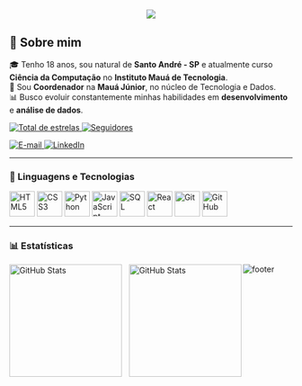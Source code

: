 <h1 align="center">
  <a href="https://github.com/pauloperasso">
    <img src="https://readme-typing-svg.herokuapp.com?lines=👨‍💻+Paulo+Perasso&center=true&size=28&color=FF6EC7,00CFFF" />
  </a>
</h1>

## 📝 Sobre mim

🎓 Tenho 18 anos, sou natural de **Santo André - SP** e atualmente curso **Ciência da Computação** no **Instituto Mauá de Tecnologia**.  
💼 Sou **Coordenador** na **Mauá Júnior**, no núcleo de Tecnologia e Dados.    
📊 Busco evoluir constantemente minhas habilidades em **desenvolvimento** e **análise de dados**.

<p align="left"> 
    <a href="https://github.com/Lucca-07?tab=repositories&sort=stargazers">
        <img alt="Total de estrelas" title="Total de estrelas GitHub" src="https://custom-icon-badges.demolab.com/github/stars/pauloperasso?color=55960c&style=for-the-badge&labelColor=488207&logo=star&label=estrelas" />
    </a>
    <a href="https://github.com/Lucca-07?tab=followers">
        <img alt="Seguidores" title="Me siga no GitHub" src="https://custom-icon-badges.demolab.com/github/followers/pauloperasso?color=236ad3&labelColor=1155ba&style=for-the-badge&logo=github&label=Seguidores&logoColor=white" />
    </a>
</p>
<p align="">
    <a href="mailto:paulo.vrperasso@mauajr.com">
        <img alt="E-mail" title="Me envie um e-mail" src="https://custom-icon-badges.demolab.com/badge/-Email-red?style=for-the-badge&logo=mail&logoColor=white" />
    </a>
    <a href="https://linkedin.com/in/pauloperasso">
        <img alt="LinkedIn" title="Meu LinkedIn" src="https://custom-icon-badges.demolab.com/badge/-LinkedIn-blue?style=for-the-badge&logo=linkedin&logoColor=white" />
    </a>
</p>

---

### 🤖 Linguagens e Tecnologias

<p align="left">
    <img src="https://cdn.jsdelivr.net/gh/devicons/devicon@latest/icons/html5/html5-original.svg" title="HTML5" alt="HTML5" width="45" height="45"/>
    <img src="https://cdn.jsdelivr.net/gh/devicons/devicon@latest/icons/css3/css3-original.svg" title="CSS3" alt="CSS3" width="45" height="45"/>
    <img src="https://cdn.jsdelivr.net/gh/devicons/devicon@latest/icons/python/python-original.svg" title="Python" alt="Python" width="45" height="45"/>
    <img src="https://cdn.jsdelivr.net/gh/devicons/devicon@latest/icons/javascript/javascript-original.svg" title="JavaScript" alt="JavaScript" width="45" height="45"/>
    <img src="https://cdn.jsdelivr.net/gh/devicons/devicon@latest/icons/mysql/mysql-original.svg" title="SQL" alt="SQL" width="45" height="45"/>
    <img src="https://cdn.jsdelivr.net/gh/devicons/devicon@latest/icons/react/react-original.svg" title="React" alt="React" width="45" height="45"/>
    <img src="https://cdn.jsdelivr.net/gh/devicons/devicon@latest/icons/git/git-original.svg" title="Git" alt="Git" width="45" height="45"/>
    <img src="https://icongr.am/devicon/github-original.svg?size=45&color=ffffff" title="GitHub" alt="GitHub" width="45" height="45"/>
</p>

---

### 📊 Estatísticas

<p>
  <img align="left" alt="GitHub Stats" height="200" style="padding-right: 10px;" src="https://github-readme-stats.vercel.app/api?username=pauloperasso&show_icons=true&theme=tokyonight&include_all_commits=true&locale=pt-br" />

  <img align="left" alt="GitHub Stats" height="200" src="https://github-readme-stats.vercel.app/api/top-langs/?username=pauloperasso&theme=tokyonight&layout=compact&custom_title=Tecnologias&langs_count=9" />
</p>

![footer](https://capsule-render.vercel.app/api?type=waving&color=gradient&height=120&section=footer)


